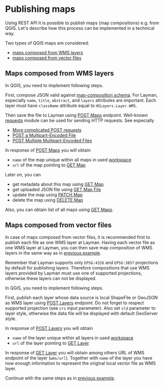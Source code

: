 # Publishing maps

Using REST API it is possible to publish maps (map compositions) e.g. from QGIS. Let's describe how this process can be implemented in a technical way.

Two types of QGIS maps are considered:
- [maps composed from WMS layers](#maps-composed-from-wms-layers)
- [maps composed from vector files](#maps-composed-from-vector-files)


## Maps composed from WMS layers
In QGIS, you need to implement following steps.

First, compose JSON valid against [map-composition schema](https://github.com/hslayers/hslayers-ng/wiki/Composition-schema). For Layman, especially `name`, `title`, `abstract`, and `layers` attributes are important. Each layer must have `className` attribute equal to `HSLayers.Layer.WMS`.

Then save the file to Layman using [POST Maps](rest.md#post-maps) endpoint. Well-known [requests](https://requests.readthedocs.io/en/master/) module can be used for sending HTTP requests. See especially
- [More complicated POST requests](https://requests.readthedocs.io/en/master/user/quickstart/#more-complicated-post-requests)
- [POST a Multipart-Encoded File](https://requests.readthedocs.io/en/master/user/quickstart/#post-a-multipart-encoded-file)
- [POST Multiple Multipart-Encoded Files](https://requests.readthedocs.io/en/master/user/advanced/#post-multiple-multipart-encoded-files)

In response of [POST Maps](rest.md#post-maps) you will obtain
 - `name` of the map unique within all maps in used [workspace](models.md#workspace)
 - `url` of the map pointing to [GET Map](rest.md#get-map)
 
 Later on, you can
 - get metadata about this map using [GET Map](rest.md#get-map)
 - get uploaded JSON file using [GET Map File](rest.md#get-map-file)
 - update the map using [PATCH Map](rest.md#patch-map)
 - delete the map using [DELETE Map](rest.md#delete-map)
 
 Also, you can obtain list of all maps using [GET Maps](rest.md#get-maps).
 
 
 ## Maps composed from vector files
In case of maps composed from vector files, it is recommended first to publish each file as one WMS layer at Layman. Having each vector file as one WMS layer at Layman, you can then save map composition of WMS layers in the same way as in [previous example](#maps-composed-from-wms-layers).

Remember that Layman supports only `EPSG:4326` and `EPSG:3857` projections by default for publishing layers. Therefore compositions that use WMS layers provided by Layman must use one of supported projections, otherwise these layers can not be displayed.

In QGIS, you need to implement following steps.

First, publish each layer whose data source is local ShapeFile or GeoJSON as WMS layer using [POST Layers](rest.md#post-layers) endpoint. Do not forget to respect supported projection (see `crs` input parameter). Also set `sld` parameter to layer style, otherwise the data file will be displayed with default GeoServer style.

In response of [POST Layers](rest.md#post-layers) you will obtain
 - `name` of the layer unique within all layers in used [workspace](models.md#workspace)
 - `url` of the layer pointing to [GET Layer](rest.md#get-layer)
 
In response of [GET Layer](rest.md#get-layer) you will obtain among others URL of WMS endpoint of the layer (`wms/url`). Together with `name` of the layer you have now enough information to represent the original local vector file as WMS layer.

Continue with the same steps as in [previous example](#maps-composed-from-wms-layers).